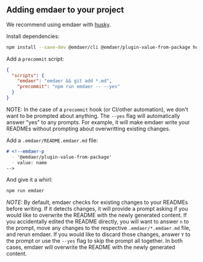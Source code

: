 ## Adding emdaer to your project

We recommend using emdaer with [husky](https://github.com/typicode/husky).

Install dependencies:

```sh
npm install --save-dev @emdaer/cli @emdaer/plugin-value-from-package husky
```

Add a `precommit` script:

```json
{
  "scripts": {
    "emdaer": "emdaer && git add *.md",
    "precommit": "npm run emdaer -- --yes"
  }
}
```

NOTE: In the case of a `precommit` hook (or CI/other automation), we don't want to be prompted about anything. The `--yes` flag will automatically answer "yes" to any prompts. For example, it will make emdaer write your READMEs without prompting about overwritting existing changes.

Add a `.emdaer/README.emdaer.md` file:

<!-- prettier-ignore-start -->
```md
# <!--emdaer-p
  - '@emdaer/plugin-value-from-package'
  - value: name
-->
```
<!-- prettier-ignore-end -->

And give it a whirl:

```sh
npm run emdaer
```

_NOTE:_ By default, emdaer checks for existing changes to your READMEs before writing. If it detects changes, it will provide a prompt asking if you would like to overwrite the README with the newly generated content. If you accidentally edited the README directly, you will want to answer `n` to the prompt, move any changes to the respective `.emdaer/*.emdaer.md` file, and rerun emdaer. If you would like to discard those changes, answer `Y` to the prompt or use the `--yes` flag to skip the prompt all together. In both cases, emdaer will overwrite the README with the newly generated content.
